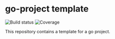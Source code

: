 # go-project template

![Build status](https://gitlab.com/pasdam-github/go-project-template/badges/master/build.svg)
![Coverage](https://gitlab.com/pasdam-github/go-project-template/badges/master/coverage.svg?job=inspect)

This repository contains a template for a go project.
